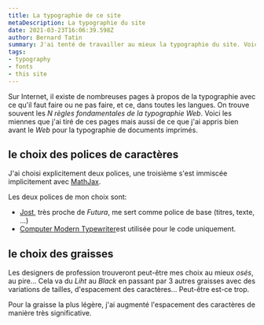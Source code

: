 ```yaml
---
title: La typographie de ce site
metaDescription: La typographie du site
date: 2021-03-23T16:06:39.598Z
author: Bernard Tatin
summary: J'ai tenté de travailler au mieux la typographie du site. Voici comment.
tags:
- typography
- fonts
- this site
---
```


Sur Internet, il existe de nombreuses pages à propos de la typographie avec ce qu'il faut faire ou ne pas faire, et ce, dans toutes les langues. On trouve souvent les _N règles fondamentales de la typographie Web_. Voici les miennes que j'ai tiré de ces pages mais aussi de ce que j'ai appris bien avant le _Web_ pour la typographie de documents imprimés.

## le choix des polices de caractères

J'ai choisi explicitement deux polices, une troisième s'est immiscée implicitement avec [MathJax](https://www.mathjax.org).

Les deux polices de mon choix sont:

- [Jost](https://indestructibletype.com/Jost.html), très proche de _Futura_, me sert comme police de base (titres, texte, ...)
- [Computer Modern Typewriter](https://checkmyworking.com/cm-web-fonts/)est utilisée pour le code uniquement.

## le choix des graisses

Les designers de profession trouveront peut-être mes choix au mieux _osés_, au pire... Cela va du _Liht_ au _Black_ en passant par 3 autres graisses avec des variations de tailles, d'espacement des caractères... Peut-être est-ce trop.

Pour la graisse la plus légère, j'ai augmenté l'espacement des caractères de manière très significative.
